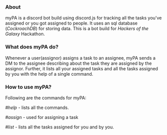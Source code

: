 ### About

myPA is a discord bot build using discord.js for tracking all the tasks you've assigned or you got assigned to people.
It uses an sql database (*CockroachDB*) for storing data.
This is a bot build for *Hackers of the Galaxy* Hackathon.

### What does myPA do?

Whenever a user(assignor) assigns a task to an assignee, myPA sends a DM to the assignee describing about the task they are assigned by the assignor.
Further, it lists all your assigned tasks and all the tasks assigned by you with the help of a single command. 

### How to use myPA?

Following are the commands for myPA:

*#help* - lists all the commands.

*#assign* <tag assignee> <task description> - used for assigning a task

*#list* - lists all the tasks assigned for you and by you.




